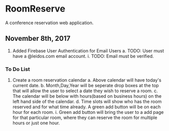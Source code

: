 # RoomReserve
A conference reservation web application. 

## November 8th, 2017
1. Added Firebase User Authentication for Email Users
    a. TODO: User must have a @leidos.com email account.
        i. TODO: Email must be verified. 

### To Do List
1. Create a room reservation calendar
    a. Above calendar will have today's current date.
    b. Month,Day,Year will be seperate drop boxes at the top that will allow the user to select a date they wish to reserve a room.
    c. The calendar will be below with hours(based on business hours) on the left hand side of the calendar.
    d. Time slots will show who has the room reserved and for what time already. A green add button will be on each hour for each room. 
        i. Green add button will bring the user to a add page for that particular room, where they can reserve the room for multiple hours or just one hour.
